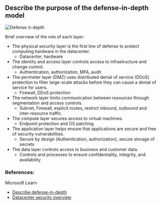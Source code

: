 ## Describe the purpose of the defense-in-depth model



![Defense in depth](https://learn.microsoft.com/en-us/training/wwl-azure/describe-azure-identity-access-security/media/defense-depth-486afc12.png)

Brief overview of the role of each layer:

* The physical security layer is the first line of defense to protect computing hardware in the datacenter.
    * Datacenter, hardware
* The identity and access layer controls access to infrastructure and change control.
    * Authentication, authorization, MFA, audit
* The perimeter layer (DMZ) uses distributed denial of service (DDoS) protection to filter large-scale attacks before they can cause a denial of service for users.
    * Firewall, DDoS protection
* The network layer limits communication between resources through segmentation and access controls.
    * Subnet, Firewall, explicit routes, restrict inbound, outbound and inter-resource traffic.
* The compute layer secures access to virtual machines.
    * Endpoint protection and OS patching
* The application layer helps ensure that applications are secure and free of security vulnerabilities.
    * Secure by design (Authentication, authorization), secure storage of secrets
* The data layer controls access to business and customer data.
    * Controls and processes to ensure confidentiality, integrity, and availability

### References:

Microsoft Learn 

* [Describe defense-in-depth](https://learn.microsoft.com/en-us/training/modules/describe-azure-identity-access-security/8-describe-defense-depth)
* [Datacenter security overview](https://learn.microsoft.com/en-us/compliance/assurance/assurance-datacenter-security)
